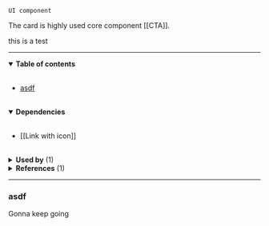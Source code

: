 `UI component`

The card is highly used core component [[CTA]].


this is a test

---

<!-- toc start -->

<details open="true">
  <summary><strong>Table of contents</strong></summary><br />

- [asdf](#asdf)


<br />
</details>

<!-- toc end -->


<details open="true">
  <summary><strong>Dependencies</strong></summary><br />

 - [[Link with icon]]

<br />
</details>


<!-- usedby start -->

<details>
  <summary><strong>Used by</strong> (1)</summary><br />

 - [[CTA]]


<br />
</details>

<!-- usedby end -->

<!-- backlinks start -->

<details>
  <summary><strong>References</strong> (1)</summary><br />


**[[CTA]]** (1)
- <a href="CTA#:~:text=Card">***Card***</a>


<br />
</details>

<!-- backlinks end -->

---

### asdf
Gonna keep going
